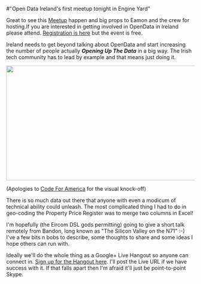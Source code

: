 #"Open Data Ireland's first meetup tonight in Engine Yard"

Great to see this <a href="http://meetup.opendata.ie/">Meetup</a> happen and big props to Eamon and the crew for hosting.If you are interested in getting involved in OpenData in Ireland please attend. <a href="http://meetup.opendata.ie/">Registration is here</a> but the event is free.

Ireland needs to get beyond talking about OpenData and start increasing the number of people actually <em><strong>Opening Up The Data</strong></em> in a big way. The Irish tech community has to lead by example and that means just doing it.

<a href="https://s3-eu-west-1.amazonaws.com/conoroneill.net/wp-content/uploads/2012/10/CodeForIreland031.png"><img class="alignnone size-full wp-image-891" title="CodeForIreland03" src="https://s3-eu-west-1.amazonaws.com/conoroneill.net/wp-content/uploads/2012/10/CodeForIreland031.png" alt="" width="631" height="307" /></a>

(Apologies to <a href="http://codeforamerica.org/">Code For America</a> for the visual knock-off)

There is so much data out there that anyone with even a modicum of technical ability could unleash. The most complicated thing I had to do in geo-coding the Property Price Register was to merge two columns in Excel!

I'm hopefully (the Eircom DSL gods permitting) going to give a short talk remotely from Bandon, long known as "The Silicon Valley on the N71" :-) I've a few bits n bobs to describe, some thoughts to share and some ideas I hope others can run with.

Ideally we'll do the whole thing as a Google+ Live Hangout so anyone can connect in. <a href="https://plus.google.com/u/1/events/cucdbuf9rfs1c5qu6ldapj1f1f4">Sign up for the Hangout here</a>. I'll post the Live URL if we have success with it. If that falls apart then I'm afraid it'll just be point-to-point Skype.

&nbsp;